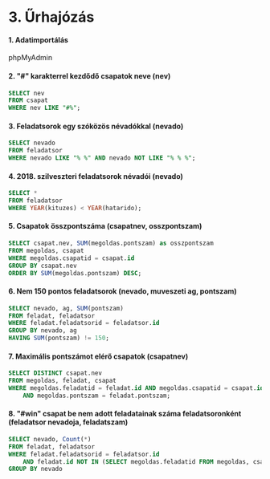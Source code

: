 # 3. Űrhajózás

#### 1. Adatimportálás
phpMyAdmin

#### 2. "#" karakterrel kezdődő csapatok neve (nev)
```sql
SELECT nev 
FROM csapat 
WHERE nev LIKE "#%";
```


#### 3. Feladatsorok egy szóközös névadókkal (nevado)
```sql
SELECT nevado
FROM feladatsor
WHERE nevado LIKE "% %" AND nevado NOT LIKE "% % %";
```


#### 4. 2018. szilveszteri feladatsorok névadói (nevado)
```sql
SELECT *
FROM feladatsor
WHERE YEAR(kituzes) < YEAR(hatarido);
```

#### 5. Csapatok összpontszáma (csapatnev, osszpontszam)
```sql
SELECT csapat.nev, SUM(megoldas.pontszam) as osszpontszam
FROM megoldas, csapat
WHERE megoldas.csapatid = csapat.id
GROUP BY csapat.nev
ORDER BY SUM(megoldas.pontszam) DESC;
```

#### 6. Nem 150 pontos feladatsorok (nevado, muveszeti ag, pontszam)
```sql
SELECT nevado, ag, SUM(pontszam)
FROM feladat, feladatsor
WHERE feladat.feladatsorid = feladatsor.id
GROUP BY nevado, ag
HAVING SUM(pontszam) != 150;
```

#### 7. Maximális pontszámot elérő csapatok (csapatnev)
```sql
SELECT DISTINCT csapat.nev
FROM megoldas, feladat, csapat
WHERE megoldas.feladatid = feladat.id AND megoldas.csapatid = csapat.id
    AND megoldas.pontszam = feladat.pontszam;
```

#### 8. "#win" csapat be nem adott feladatainak száma feladatsoronként (feladatsor nevadoja, feladatszam)
```sql
SELECT nevado, Count(*)
FROM feladat, feladatsor
WHERE feladat.feladatsorid = feladatsor.id
    AND feladat.id NOT IN (SELECT megoldas.feladatid FROM megoldas, csapat WHERE megoldas.csapatid = csapat.id AND csapat.nev = "#win")
GROUP BY nevado
```